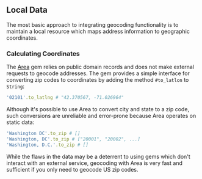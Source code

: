 ## Local Data

The most basic approach to integrating geocoding functionality is to maintain a
local resource which maps address information to geographic coordinates.

### Calculating Coordinates

The [Area](#area) gem relies on public domain records and does not make external
requests to geocode addresses. The gem provides a simple interface for converting
zip codes to coordinates by adding the method `#to_latlon` to `String`:

```ruby
'02101'.to_latlng # "42.370567, -71.026964"
```

Although it's possible to use Area to convert city and state to a zip code,
such conversions are unreliable and error-prone because Area operates on static
data:

```ruby
'Washington DC'.to_zip # []
'Washington, DC'.to_zip # ["20001", "20002", ...]
'Washington, D.C.'.to_zip # []
```

While the flaws in the data may be a deterrent to using gems which don't
interact with an external service, geocoding with Area is very fast and
sufficient if you only need to geocode US zip codes.
